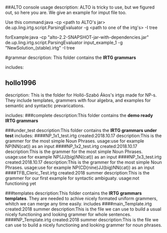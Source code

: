 ##ALTO console usage
description: ALTO is tricky to use, but we figured out, so here you are. We give an example for imput file too.

Use this command:java -cp <path to ALTO's jar> de.up.ling.irtg.script.ParsingEvaluator <path to inputfile> -g <path to one of the irtg's> -I tree

forExample:java -cp "alto-2.2-SNAPSHOT-jar-with-dependencies.jar" de.up.ling.irtg.script.ParsingEvaluator input_example_1 -g "NewSolution_(stable).irtg" -I tree

#grammar
description: This folder contains the **IRTG grammars**

includes:
## hollo1996
description: This is the folder for Holló-Szabó Ákos's irtgs made for NP-s. They include templates, grammers with four algebra, and examples for semantic and syntactic prevarications.

includes:
###complete
description:This folder contains the **demo ready IRTG grammars**

###under_test
description:This folder contains the **IRTG grammars under test**
includes:
####NP_1x1_test.irtg
created:2018.10.17
description:This is the grammer for the most simple Noun Phrases.
usage:use for example NP(NN(cat)) as an input
####NP_1x2_test.irtg
created:2018.10.17
description:This is the grammer for the most simple Noun Phrases.
usage:use for example NP(JJ(big)NN(cat)) as an input
####NP_1x3_test.irtg
created:2018.10.17
description:This is the grammer for the most simple Noun Phrases.
usage:use for example NP(CD(nine)JJ(big)NN(cat)) as an input
####TFB_Cleric_Test.irtg
created:2018 summer
description:This is the grammer for our first example for syntactic ambiguaty.
usage:not functioning yet

###templates
description:This folder contains the **IRTG grammars templates**. They are needed to achive nicely formated uniform grammers, whitch we can merge any time easily.
includes
####main_Template.irtg
created:2018 summer
description:This is the file we can use to build a usual nicely functioning and looking grammer for whole sentences. 
####NP_Template.irtg
created:2018 summer
description:This is the file we can use to build a nicely functioning and looking grammer for noun phrases.
 




